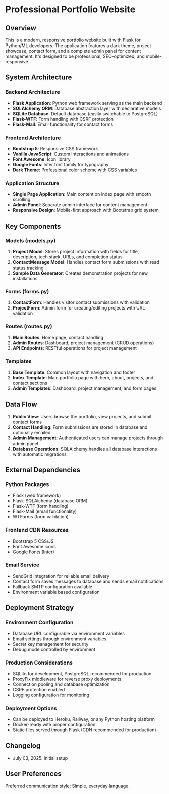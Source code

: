 # Professional Portfolio Website

## Overview

This is a modern, responsive portfolio website built with Flask for Python/ML developers. The application features a dark theme, project showcase, contact form, and a complete admin panel for content management. It's designed to be professional, SEO-optimized, and mobile-responsive.

## System Architecture

### Backend Architecture
- **Flask Application**: Python web framework serving as the main backend
- **SQLAlchemy ORM**: Database abstraction layer with declarative models
- **SQLite Database**: Default database (easily switchable to PostgreSQL)
- **Flask-WTF**: Form handling with CSRF protection
- **Flask-Mail**: Email functionality for contact forms

### Frontend Architecture
- **Bootstrap 5**: Responsive CSS framework
- **Vanilla JavaScript**: Custom interactions and animations
- **Font Awesome**: Icon library
- **Google Fonts**: Inter font family for typography
- **Dark Theme**: Professional color scheme with CSS variables

### Application Structure
- **Single Page Application**: Main content on index page with smooth scrolling
- **Admin Panel**: Separate admin interface for content management
- **Responsive Design**: Mobile-first approach with Bootstrap grid system

## Key Components

### Models (models.py)
1. **Project Model**: Stores project information with fields for title, description, tech stack, URLs, and completion status
2. **ContactMessage Model**: Handles contact form submissions with read status tracking
3. **Sample Data Generator**: Creates demonstration projects for new installations

### Forms (forms.py)
1. **ContactForm**: Handles visitor contact submissions with validation
2. **ProjectForm**: Admin form for creating/editing projects with URL validation

### Routes (routes.py)
1. **Main Routes**: Home page, contact handling
2. **Admin Routes**: Dashboard, project management (CRUD operations)
3. **API Endpoints**: RESTful operations for project management

### Templates
1. **Base Template**: Common layout with navigation and footer
2. **Index Template**: Main portfolio page with hero, about, projects, and contact sections
3. **Admin Templates**: Dashboard, project management, and form pages

## Data Flow

1. **Public View**: Users browse the portfolio, view projects, and submit contact forms
2. **Contact Handling**: Form submissions are stored in database and optionally emailed
3. **Admin Management**: Authenticated users can manage projects through admin panel
4. **Database Operations**: SQLAlchemy handles all database interactions with automatic migrations

## External Dependencies

### Python Packages
- Flask (web framework)
- Flask-SQLAlchemy (database ORM)
- Flask-WTF (form handling)
- Flask-Mail (email functionality)
- WTForms (form validation)

### Frontend CDN Resources
- Bootstrap 5 CSS/JS
- Font Awesome icons
- Google Fonts (Inter)

### Email Service
- SendGrid integration for reliable email delivery
- Contact form saves messages to database and sends email notifications
- Fallback SMTP configuration available
- Environment variable based configuration

## Deployment Strategy

### Environment Configuration
- Database URL configurable via environment variables
- Email settings through environment variables
- Secret key management for security
- Debug mode controlled by environment

### Production Considerations
- SQLite for development, PostgreSQL recommended for production
- ProxyFix middleware for reverse proxy deployments
- Connection pooling and database optimization
- CSRF protection enabled
- Logging configuration for monitoring

### Deployment Options
- Can be deployed to Heroku, Railway, or any Python hosting platform
- Docker-ready with proper configuration
- Static files served through Flask (CDN recommended for production)

## Changelog
- July 03, 2025. Initial setup

## User Preferences

Preferred communication style: Simple, everyday language.